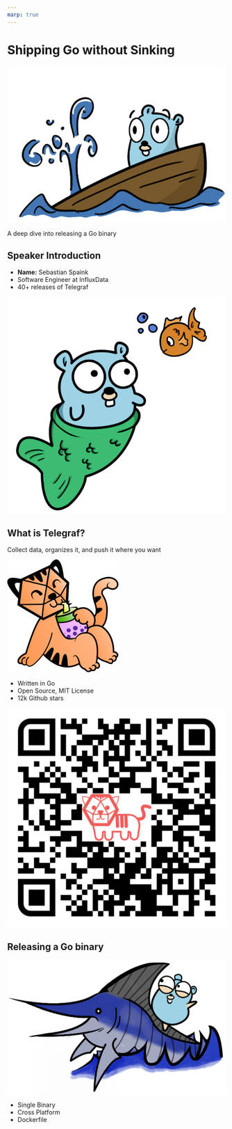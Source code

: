 ```yaml
---
marp: true
---
```


<!--
theme: gaia
class: invert
headingDivider: 2 
paginate: true
style: |
    section{
      justify-content: flex-start;
    }
    img[alt~="right"] {
      float: right;
    }
-->

<!--
_class: lead invert
-->

# Shipping Go without Sinking

![sinking](img/sinking.png)

A deep dive into releasing a Go binary

## Speaker Introduction

- **Name:** Sebastian Spaink
- Software Engineer at InfluxData
- 40+ releases of Telegraf

![bg fit right:44%](img/mermaid.png)

<!-- This is a presenter note for this page. -->
<!-- EXAMPLE: An EXAMPLE directive is not defined in Marp/Marpit, so this works as presenter notes. -->
## What is Telegraf?

Collect data, organizes it, and push it where you want

![right width:350px](img/tea_sipping_tiger.png)

- Written in Go
- Open Source, MIT License
- 12k Github stars

![width:180px](img/qr-code.png)

## Releasing a Go binary

![right width:800px](img/marlin.png)

- Single Binary
- Cross Platform
- Dockerfile
